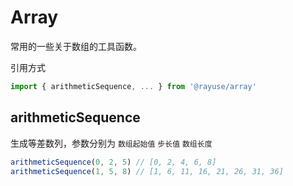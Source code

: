 # Array

常用的一些关于数组的工具函数。

引用方式

```typescript
import { arithmeticSequence, ... } from '@rayuse/array'
```

## arithmeticSequence

生成等差数列，参数分别为 `数组起始值` `步长值` `数组长度`

```ts
arithmeticSequence(0, 2, 5) // [0, 2, 4, 6, 8]
arithmeticSequence(1, 5, 8) // [1, 6, 11, 16, 21, 26, 31, 36]
```

